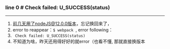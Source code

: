 ### line 0 # Check failed: U_SUCCESS(status)

---

1. 前几天用了nodeJS@12.0.0版本，忘记换回来了，
2. error to reappear：`$ webpack `, error following：
3. ` Check failed: U_SUCCESS(status)`
4. 不知道为啥，昨天还用得好好的就error（也看不懂, 那就直接换版本
